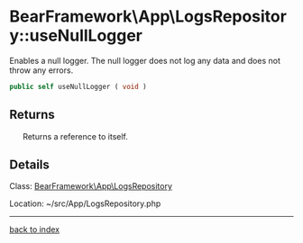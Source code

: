 # BearFramework\App\LogsRepository::useNullLogger

Enables a null logger. The null logger does not log any data and does not throw any errors.

```php
public self useNullLogger ( void )
```

## Returns

&nbsp;&nbsp;&nbsp;&nbsp;&nbsp;&nbsp;Returns a reference to itself.

## Details

Class: [BearFramework\App\LogsRepository](bearframework.app.logsrepository.class.md)

Location: ~/src/App/LogsRepository.php

---

[back to index](index.md)

